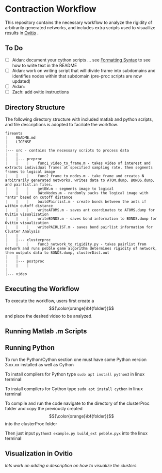 # Contraction Workflow
This repository contains the necessary workflow to analyze the rigidity of arbitrarily generated networks, and includes extra scripts used to visuallize results in [Ovitio](https://www.ovito.org/) . 

## To Do
- [ ] Aidan: document your cython scripts ... see [Formatting Syntax](https://docs.github.com/en/get-started/writing-on-github/getting-started-with-writing-and-formatting-on-github/basic-writing-and-formatting-syntax) to see how to write text in the README
- [ ] Aidan: work on writing script that will divide frame into subdomains and identifies nodes within that subdomain (pre-proc scripts are now updated)
- [ ] Aidan:
- [ ] Zach: add ovitio instructions

## Directory Structure
The following directory structure with included matlab and python scripts, and file descriptions is adopted to faciliate the workflow.

```
fireants
|    README.md
|    LICENSE
|
|--- src - contains the necessary scripts to process data
|    |
|    |--- preproc
|    |    |    func1_video_to_frame.m - takes video of interest and extracts individual frames at specified sampling rate, then segments frames to logical image 
|    |    |    func2_frame_to_nodes.m - take frame and creates N arbitrarily generated networks, writes data to ATOM.dump, BONDS.dump, and pairlist.in files.
|    |    |    getBW.m - segments image to logical
|    |    |    BWtoNodes.m - randomly packs the logical image with "ants" based on cutoff distance
|    |    |    buildPairlist.m - create bonds between the ants if within cutoff distance
|    |    |    writeATOMS.m - saves ant coordinates to ATOMS.dump for Ovitio visualization
|    |    |    writeBONDS.m - saves bond information to BONDS.dump for Ovitio visualization
|    |    |    writePAIRLIST.m - saves bond pairlist information for Cluster Analysis
|    |
|    |--- clusterproc
|    |    |    func3_network_to_rigidity.py - takes pairlist from network and runs pebble game algorithm determines rigidity of network, then outputs data to BONDS.dump, clusterDist.out
|    |
|    |--- postproc
|    |    |
|    
|--- video

```
## Executing the Workflow
To execute the workflow, users first create a $${\color{orange}\bf{folder}}$$ and place the desired video to be analyzed.

## Running Matlab .m Scripts


## Running Python
   To run the Python/Cython section one must have some Python version 3.xx.xx installed as well as Cython

   To install compilers for Python type `sudo apt install python3` in linux terminal

   To install compilers for Cython type `sudo apt install cython` in linux terminal
   
   To compile and run the code navigate to the directory of the clusterProc folder and copy the previously created $${\color{orange}\bf{folder}}$$ into the clusterProc folder 
   
   Then just input `python3 example.py build_ext pebble.pyx` into the linux terminal

## Visualization in Ovitio
  *lets work on adding a description on how to visualize the clusters*

